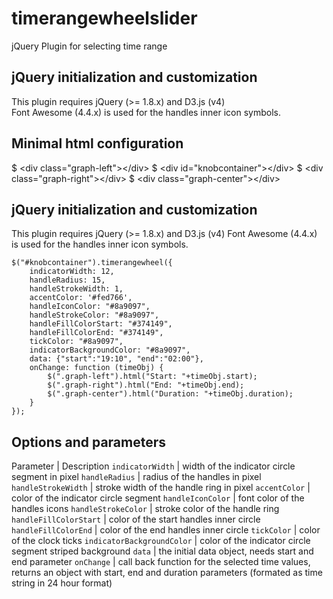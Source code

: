 # timerangewheelslider
jQuery Plugin for selecting time range


## jQuery initialization and customization
This plugin requires jQuery (&gt;= 1.8.x) and D3.js (v4)<br>Font Awesome (4.4.x) is used for the handles inner icon symbols.

## Minimal html configuration
$ &lt;div class=&quot;graph-left&quot;&gt;&lt;/div&gt;
$ &lt;div id=&quot;knobcontainer&quot;&gt;&lt;/div&gt;
$ &lt;div class=&quot;graph-right&quot;&gt;&lt;/div&gt;
$ &lt;div class=&quot;graph-center&quot;&gt;&lt;/div&gt;

## jQuery initialization and customization
This plugin requires jQuery (>= 1.8.x) and D3.js (v4)
Font Awesome (4.4.x) is used for the handles inner icon symbols.

```
$("#knobcontainer").timerangewheel({
	indicatorWidth: 12,
	handleRadius: 15,
	handleStrokeWidth: 1,
	accentColor: '#fed766',
	handleIconColor: "#8a9097",
	handleStrokeColor: "#8a9097",
	handleFillColorStart: "#374149",
	handleFillColorEnd: "#374149",
	tickColor: "#8a9097",
	indicatorBackgroundColor: "#8a9097",
	data: {"start":"19:10", "end":"02:00"},
	onChange: function (timeObj) {
		$(".graph-left").html("Start: "+timeObj.start);
		$(".graph-right").html("End: "+timeObj.end);
		$(".graph-center").html("Duration: "+timeObj.duration);
	}
});
```

## Options and parameters
Parameter | Description
`indicatorWidth` |	width of the indicator circle segment in pixel
`handleRadius` |	radius of the handles in pixel
`handleStrokeWidth` |	stroke width of the handle ring in pixel
`accentColor` |	color of the indicator circle segment
`handleIconColor` |	font color of the handles icons
`handleStrokeColor` |	stroke color of the handle ring
`handleFillColorStart` |	color of the start handles inner circle
`handleFillColorEnd` |	color of the end handles inner circle
`tickColor` |	color of the clock ticks
`indicatorBackgroundColor` |	color of the indicator circle segment striped background
`data` |	the initial data object, needs start and end parameter
`onChange` |	call back function for the selected time values, returns an object with start, end and duration parameters (formated as time string in 24 hour format)
